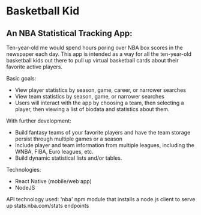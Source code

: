 # Basketball Kid

## An NBA Statistical Tracking App:

Ten-year-old me would spend hours poring over NBA box scores in the newspaper each day. This app is intended as a way for all the ten-year-old basketball kids out there to pull up virtual basketball cards about their favorite active players.

Basic goals:

- View player statistics by season, game, career, or narrower searches
- View team statistics by season, game, or narrower searches
- Users will interact with the app by choosing a team, then selecting a player, then viewing a list of biodata and statistics about them.

With further development:

- Build fantasy teams of your favorite players and have the team storage persist through multiple games or a season
- Include player and team information from multiple leagues, including the WNBA, FIBA, Euro leagues, etc.
- Build dynamic statistical lists and/or tables.

Technologies:

- React Native (mobile/web app)
- NodeJS

API technology used: 'nba' npm module that installs a node.js client to serve up stats.nba.com/stats endpoints
